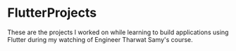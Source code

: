 # FlutterProjects
These are the projects I worked on while learning to build applications using Flutter during my watching of Engineer Tharwat Samy's course.
